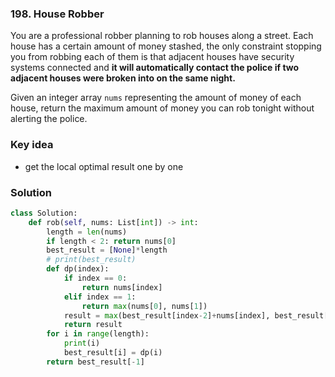 ### 198. House Robber
You are a professional robber planning to rob houses along a street. Each house has a certain amount of money stashed, the only constraint stopping you from robbing each of them is that adjacent houses have security systems connected and **it will automatically contact the police if two adjacent houses were broken into on the same night.**

Given an integer array `nums` representing the amount of money of each house, return the maximum amount of money you can rob tonight without alerting the police.


### Key idea
- get the local optimal result one by one


### Solution
```python
class Solution:
    def rob(self, nums: List[int]) -> int:
        length = len(nums)
        if length < 2: return nums[0]
        best_result = [None]*length
        # print(best_result)
        def dp(index):
            if index == 0:
                return nums[index]
            elif index == 1:
                return max(nums[0], nums[1])
            result = max(best_result[index-2]+nums[index], best_result[index-1])
            return result
        for i in range(length):
            print(i)
            best_result[i] = dp(i)
        return best_result[-1]
```
